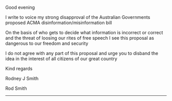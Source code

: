 Good evening

I write to voice my strong disapproval of the Australian Governments proposed ACMA
disinformation/misinformation bill

On the basis of who gets to decide what information is incorrect or correct and the threat of loosing our rites of free
speech I see this proposal as dangerous to our freedom and security

I do not agree with any part of this proposal and urge you to disband the idea in the interest of all citizens of our
great country

Kind regards

Rodney J Smith

Rod Smith


-----

